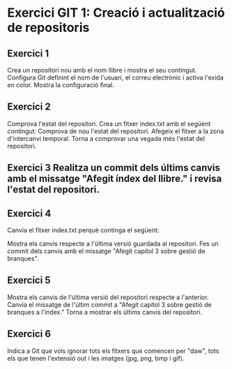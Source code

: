 Exercici GIT 1: Creació i actualització de repositoris
=

Exercici 1
-

Crea un repositori nou amb el nom llibre i mostra el seu contingut.
Configura Git definint el nom de l'usuari, el correu electrònic i activa l'exida en color. Mostra la configuració final.

Exercici 2
-

Comprova l'estat del repositori.
Crea un fitxer índex.txt amb el següent contingut:
Comprova de nou l'estat del repositori.
Afegeix el fitxer a la zona d'intercanvi temporal.
Torna a comprovar una vegada més l'estat del repositori.

Exercici 3 Realitza un commit dels últims canvis amb el missatge "Afegit índex del llibre." i revisa l'estat del repositori.
-

Exercici 4
-
Canvia el fitxer índex.txt perquè continga el següent:

Mostra els canvis respecte a l'última versió guardada al repositori.
Fes un commit dels canvis amb el missatge "Afegit capítol 3 sobre gestió de branques".

Exercici 5
-

Mostra els canvis de l'última versió del repositori respecte a l'anterior.
Canvia el missatge de l'últim commit a "Afegit capítol 3 sobre gestió de branques a l'índex."
Torna a mostrar els últims canvis del repositori.

Exercici 6
-

Indica a Git que vols ignorar tots els fitxers que comencen per "daw", tots els que tenen l'extensió out i les imatges (jpg, png, bmp i gif).
